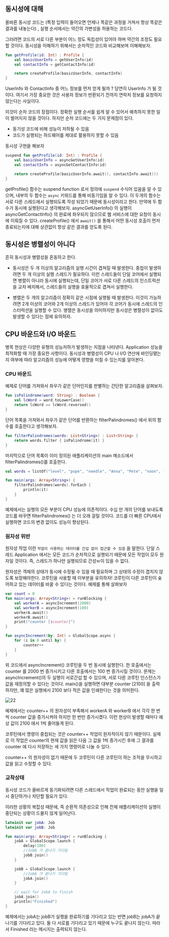 ## 동시성에 대해

올바른 동시성 코드는 (특정 입력이 들어오면 언제나 똑같은 과정을 거쳐서 항상 똑같은 결과를 내놓는다) , 실행 순서에서는 약간의 가변성을 허용하는 코드다.

그러려면 코드의 서로 다른 부분이 어느 정도 독립성이 있어야 하며 약간의 조정도 필요할 것이다.
동시성을 이해하기 위해서는 순차적인 코드와 비교해보며 이해해보자.

~~~kotlin
fun getProfile(id: Int) : Profile {
    val basicUserInfo = getUserInfo(id)
    val contactInfo = getContactInfo(id)

    return createProfile(basicUserInfo, contactInfo)
}
~~~

UserInfo 와 ContactInfo 중 어느 정보를 먼저 얻게 될까 ?
당연히 UserInfo 가 될 것이다. 
여기서 가장 중요한 것은 사용자 정보가 반환되기 전까지 연락처 정보를 요청하지 않는다는 사실이다.

이것이 순차 코드의 장점이다. 정확한 실행 순서를 쉽게 알 수 있어서 예측하지 못한 일이 벌어지지 않을 것이다.
하지만 순차 코드에는 두 가지 문제점이 있다.

- 동기성 코드에 비해 성능이 저하될 수 있음
- 코드가 실행되는 하드웨어를 제대로 활용하지 못할 수 있음

동시성 구현을 해보자
~~~kotlin
suspend fun getProfile(id: Int) : Profile {
    val basicUserInfo = asyncGetUserInfo(id)
    val contactInfo = asyncGetContactInfo(id)

    return createProfile(basicUserInfo.await(), contactInfo.await())
}
~~~

getProfile() 함수는 suspend function 로서 정의에 `suspend` 수식어 있음을 알 수 있으며, 내부의 두 함수는 `async` 키워드를 통해 비동기임을 알 수 있다.
이 두개의 함수는 서로 다른 스레드에서 실행되도록 작성 되었기 때문에 동시성이라고 한다. 만약에 두 함수가 동시에 실행된다고 생각해보자.
asyncGetUserInfo() 의 실행이 asyncGetContactInfo() 의 완료에 좌우되지 않으므로 웹 서비스에 대한 요청이 동시에 이뤄질 수 있다.
createProfile() 에서 `await()` 을 통해서 어떤 동시성 호출이 먼저 종료되는지에 대해 상관없이 항상 같은 결과를 얻도록 된다.

## 동시성은 병렬성이 아니다

흔히 동시성과 병렬성을 혼동하고 한다.

- 동시성은 두 개 이상의 알고리즘의 실행 시간이 겹쳐질 때 발생한다. 중첩이 발생하려면 두 개 이상의 실행 스레드가 필요하다. 이런 스레드들이 단일 코어에서 실행되면 병렬이 아니라 동시에 실행되는데, 단일 코어가 서로 다른 스레드의 인스트럭션을 교차 배치해서, 스레드들의 실행을 효율적으로 겹쳐서 실행한다.

- 병렬은 두 개의 알고리즘이 정확히 같은 시점에 실행될 때 발생한다.
이것이 가능하려면 2개 이상의 코어와 2개 이상의 스레드가 있어야 각 코어가 동시에 스레드의 인스터럭션을 실행할 수 있다. 병렬은 동시성을 의미하지만 동시성은 병렬성이 없이도 발생할 수 있다는 점에 유의하자.

## CPU 바운드와 I/O 바운드

병목 현상은 다양한 유형의 성능저하가 발생하는 지점을 나타낸다. 
Application 성능을 최적화할 때 가장 중요한 사항이다. 동시성과 병렬성이 CPU 나 I/O 연산에 바인딩됐는지 여부에 따라 알고리즘의 성능에 어떻게 영향을 미칠 수 있는지를 알아본다.

### CPU 바운드

예제로 단어를 가져와서 좌우가 같은 단어인지를 판별하는 간단한 알고리즘을 살펴보자.

~~~kotlin
fun isPalindrome(word: String) : Boolean {
    val lcWord = word.toLowerCase()
    return lcWord == lcWord.reversed()
}
~~~

단어 목록을 가져와서 좌우가 같은 단어를 반환하는 filterPalindromes() 에서 위의 함수를 호출한다고 생각해보자.

~~~kotlin
fun filterPalindromes(words: List<String>) : List<String> {
    return words.filter { isPalindrome(it) }
}
~~~

마지막으로 단어 목록이 이미 정의된 애플리케이션의 main 메소드에서 filterPalindromes()를 호출한다.

~~~kotlin
val words = listOf("level", "pope", "needle", "Anna", "Pete", "noon", "stats")

fun main(args: Array<String>) {
    filterPalindromes(words).forEach {
        println(it)
    }
}
~~~

예제에서는 실행의 모든 부분이 CPU 성능에 의존적이다. 수십 만 개의 단어를 보내도록 코드를 바꾸면 filterPalindromes() 는 더 오래 걸릴 것이다.
코드를 더 빠른 CPU에서 실행하면 코드의 변경 없이도 성능이 향상된다.


### 원자성 위반

원자성 작업 이란 `작업이 사용하는 데이터를 간섭 없이 접근할 수 있음` 을 말한다. 
단일 스레드 Application 에서는 모든 코드가 순차적으로 실행되기 때문에 모든 작업이 모두 원자일 것이다. 즉, 스레드가 하나만 실행되므로 간성ㅂ이 있을 수 없다.

원자성은 객체의 상태가 동시에 수정될 수 있을 때 필요하며 그 상태의 수정이 겹치지 않도록 보장해야한다.
코루틴을 사용할 때 이부분을 유의하자! 코루틴이 다른 코루틴이 숮어하고 있는 데이터를 바꿀 수 있다는 것이다.
예제를 통해 살펴보자
~~~kotlin
var count = 0
fun main(args: Array<String>) = runBlocking {
    val workerA = asyncIncrement(2000)
    val workerB = asyncIncrement(100)
    workerA.await()
    workerB.await()
    print("counter [$counter]")
}

fun asyncIncrement(by: Int) = GlobalScope.async {
    for (i in 0 until by) {
        counter++
    }
}
~~~

위 코드에서 asyncIncrement() 코루틴을 두 번 동시에 실행한다.
한 호출에서는 counter 를 2000 번 증가시키고 다른 호출에서는 100 번 증가시킬 것이다.
문제는 asyncIncrement()의 두 실행이 서로간섭 할 수 있으며, 서로 다른 코루틴 인스턴스가 값을 재정의할 수 있다는 것이다.
main()을 실행하면 대부분 counter [2100] 을 출력하지만, 꽤 많은 실행에서 2100 보다 적은 값을 인쇄한다는 것을 의미한다.

![22](https://user-images.githubusercontent.com/30828236/120473041-8fa5d580-c3e1-11eb-8227-3b8fa1908a2c.PNG)

예제에서는 counter++ 의 원자성이 부족해서 workerA 와 workerB 에서 각각 한 번씩 counter 값을 증가시켜야 하지만 한 번만 증가시켰다.
이런 현상이 발생할 때마다 예상 값이 2100 에서 1씩 줄어들게 된다.

코루틴에서 명령이 중첩되는 것은 counter++ 작업이 원자적이지 않기 때문이다.
실제로 이 작업은 counter의 현재 값을 읽은 다음 그 값을 1씩 증가시킨 후에 그 결과를 counter 에 다시 저장하는 세 가지 명령어로 나눌 수 있다.

counter++ 의 원자성이 없기 때문에 두 코루틴이 다른 코루틴이 하는 조작을 무시하고 값을 읽고 수정할 수 있다.

### 교착상태

동시성 코드가 올바르게 동기화되려면 다른 스레드에서 작업이 완료되는 동안 실행을 일시 중단하거나 차단할 필요가 있다.

이러한 상황의 복잡성 때문에, 즉 순환적 의존성으로 인해 전체 애플리케이션의 실행이 중단되는 상황이 드물지 않게 일어난다. 

~~~kotlin
lateinit var jobA: Job
lateinit var jobB: Job

fun main(args: Array<String>) = runBlocking {
    jobA = GlobalScope.launch {
        delay(100)
        //JobB 가 끝나기 기다림
        jobB.join()
    }

    jobB = GlobalScope.launch {
        //JobA 가 끝나기 기다림
        jobA.join()
    }

    // wait for JobA to finish
    jobA.join()
    println("Finished")
}
~~~

예제에서는 jobA는 jobB가 실행을 완료하기를 기다리고 있는 반면 jobB는 jobA가 끝나기를 기다리고 있다.
둘 다 서로를 기다리고 있기 때문에 누구도 끝나지 않는다. 따라서 Finished 라는 메시지는 출력되지 않는다.


